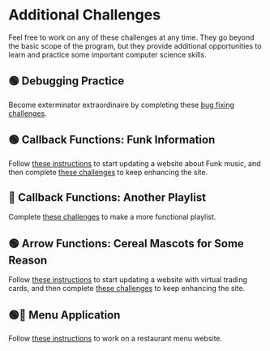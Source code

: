 # Additional Challenges
Feel free to work on any of these challenges at any time. They go beyond the basic scope of the program, but they provide additional opportunities to learn and practice some important computer science skills.

## 🟢 Debugging Practice
Become exterminator extraordinaire by completing these [bug fixing challenges](DebuggingPractice.md).

## 🟢 Callback Functions: Funk Information
Follow [these instructions](FunktionalGuidedActivity.md) to start updating a website about Funk music, and then complete [these challenges](FunktionalChallenges.md) to keep enhancing the site.

## 🔷 Callback Functions: Another Playlist
Complete [these challenges](FunkPlaylist.md) to make a more functional playlist.

## 🟢 Arrow Functions: Cereal Mascots for Some Reason
Follow [these instructions](MascotsGuidedActivity.md) to start updating a website with virtual trading cards, and then complete [these challenges](MascotsChallenges.md) to keep enhancing the site.

## 🟢🔷 Menu Application
Follow [these instructions](MenuChallenges.md) to work on a restaurant menu website.
